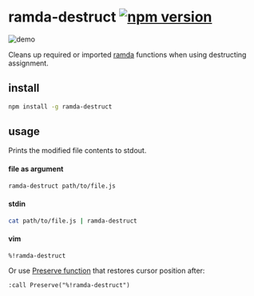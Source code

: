 # ramda-destruct [![npm version](https://badge.fury.io/js/ramda-destruct.svg)](https://www.npmjs.com/package/ramda-destruct)

![demo](https://raw.githubusercontent.com/raine/ramda-destruct/media/demo-2.gif)

Cleans up required or imported [ramda](http://ramdajs.com) functions when
using destructing assignment.

## install

```sh
npm install -g ramda-destruct
```

## usage

Prints the modified file contents to stdout.

#### file as argument

```sh
ramda-destruct path/to/file.js
```

#### stdin

```sh
cat path/to/file.js | ramda-destruct
```

#### vim

```
%!ramda-destruct
```

Or use [Preserve function](https://technotales.wordpress.com/2010/03/31/preserve-a-vim-function-that-keeps-your-state/)
that restores cursor position after:

```
:call Preserve("%!ramda-destruct")
```
